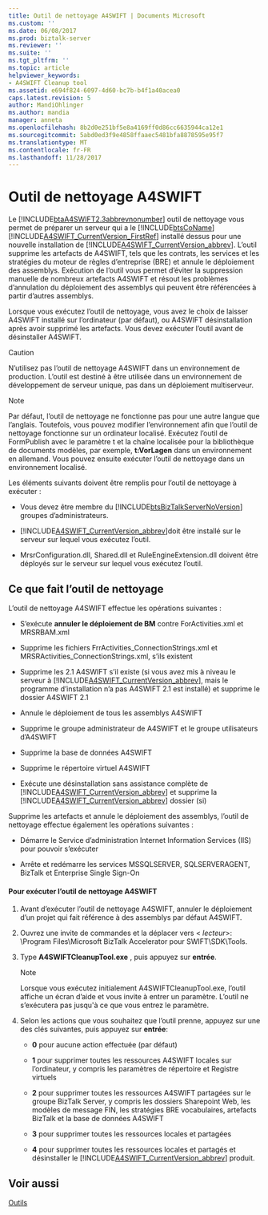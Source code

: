 ```yaml
---
title: Outil de nettoyage A4SWIFT | Documents Microsoft
ms.custom: ''
ms.date: 06/08/2017
ms.prod: biztalk-server
ms.reviewer: ''
ms.suite: ''
ms.tgt_pltfrm: ''
ms.topic: article
helpviewer_keywords:
- A4SWIFT Cleanup tool
ms.assetid: e694f824-6097-4d60-bc7b-b4f1a40acea0
caps.latest.revision: 5
author: MandiOhlinger
ms.author: mandia
manager: anneta
ms.openlocfilehash: 8b2d0e251bf5e8a4169ff0d86cc6635944ca12e1
ms.sourcegitcommit: 5abd0ed3f9e4858ffaaec5481bfa8878595e95f7
ms.translationtype: MT
ms.contentlocale: fr-FR
ms.lasthandoff: 11/28/2017
---
```

# <a name="a4swift-cleanup-tool"></a>Outil de nettoyage A4SWIFT
Le [!INCLUDE[btaA4SWIFT2.3abbrevnonumber](../../includes/btaa4swift2-3abbrevnonumber-md.md)] outil de nettoyage vous permet de préparer un serveur qui a le [!INCLUDE[btsCoName](../../includes/btsconame-md.md)] [!INCLUDE[A4SWIFT_CurrentVersion_FirstRef](../../includes/a4swift-currentversion-firstref-md.md)] installé dessus pour une nouvelle installation de [!INCLUDE[A4SWIFT_CurrentVersion_abbrev](../../includes/a4swift-currentversion-abbrev-md.md)]. L’outil supprime les artefacts de A4SWIFT, tels que les contrats, les services et les stratégies du moteur de règles d’entreprise (BRE) et annule le déploiement des assemblys. Exécution de l’outil vous permet d’éviter la suppression manuelle de nombreux artefacts A4SWIFT et résout les problèmes d’annulation du déploiement des assemblys qui peuvent être référencées à partir d’autres assemblys.  
  
 Lorsque vous exécutez l’outil de nettoyage, vous avez le choix de laisser A4SWIFT installé sur l’ordinateur (par défaut), ou A4SWIFT désinstallation après avoir supprimé les artefacts. Vous devez exécuter l’outil avant de désinstaller A4SWIFT.  
  
> [!CAUTION]
>  N’utilisez pas l’outil de nettoyage A4SWIFT dans un environnement de production. L’outil est destiné à être utilisée dans un environnement de développement de serveur unique, pas dans un déploiement multiserveur.  
  
> [!NOTE]
>  Par défaut, l’outil de nettoyage ne fonctionne pas pour une autre langue que l’anglais. Toutefois, vous pouvez modifier l’environnement afin que l’outil de nettoyage fonctionne sur un ordinateur localisé. Exécutez l’outil de FormPublish avec le paramètre t et la chaîne localisée pour la bibliothèque de documents modèles, par exemple, **t:VorLagen** dans un environnement en allemand. Vous pouvez ensuite exécuter l’outil de nettoyage dans un environnement localisé.  
  
 Les éléments suivants doivent être remplis pour l’outil de nettoyage à exécuter :  
  
-   Vous devez être membre du [!INCLUDE[btsBizTalkServerNoVersion](../../includes/btsbiztalkservernoversion-md.md)] groupes d’administrateurs.  
  
-   [!INCLUDE[A4SWIFT_CurrentVersion_abbrev](../../includes/a4swift-currentversion-abbrev-md.md)]doit être installé sur le serveur sur lequel vous exécutez l’outil.  
  
-   MrsrConfiguration.dll, Shared.dll et RuleEngineExtension.dll doivent être déployés sur le serveur sur lequel vous exécutez l’outil.  
  
## <a name="what-the-cleanup-tool-does"></a>Ce que fait l’outil de nettoyage  
 L’outil de nettoyage A4SWIFT effectue les opérations suivantes :  
  
-   S’exécute **annuler le déploiement de BM** contre ForActivities.xml et MRSRBAM.xml  
  
-   Supprime les fichiers FrrActivities_ConnectionStrings.xml et MRSRActivities_ConnectionStrings.xml, s’ils existent  
  
-   Supprime les 2.1 A4SWIFT s’il existe (si vous avez mis à niveau le serveur à [!INCLUDE[A4SWIFT_CurrentVersion_abbrev](../../includes/a4swift-currentversion-abbrev-md.md)], mais le programme d’installation n’a pas A4SWIFT 2.1 est installé) et supprime le dossier A4SWIFT 2.1  
  
-   Annule le déploiement de tous les assemblys A4SWIFT  
  
-   Supprime le groupe administrateur de A4SWIFT et le groupe utilisateurs d’A4SWIFT  
  
-   Supprime la base de données A4SWIFT  
  
-   Supprime le répertoire virtuel A4SWIFT  
  
-   Exécute une désinstallation sans assistance complète de [!INCLUDE[A4SWIFT_CurrentVersion_abbrev](../../includes/a4swift-currentversion-abbrev-md.md)] et supprime la [!INCLUDE[A4SWIFT_CurrentVersion_abbrev](../../includes/a4swift-currentversion-abbrev-md.md)] dossier (si)  
  
 Supprime les artefacts et annule le déploiement des assemblys, l’outil de nettoyage effectue également les opérations suivantes :  
  
-   Démarre le Service d’administration Internet Information Services (IIS) pour pouvoir s’exécuter  
  
-   Arrête et redémarre les services MSSQLSERVER, SQLSERVERAGENT, BizTalk et Enterprise Single Sign-On  
  
#### <a name="to-run-the-a4swift-cleanup-tool"></a>Pour exécuter l’outil de nettoyage A4SWIFT  
  
1.  Avant d’exécuter l’outil de nettoyage A4SWIFT, annuler le déploiement d’un projet qui fait référence à des assemblys par défaut A4SWIFT.  
  
2.  Ouvrez une invite de commandes et la déplacer vers \< *lecteur*\>: \Program Files\Microsoft BizTalk Accelerator pour SWIFT\SDK\Tools.  
  
3.  Type **A4SWIFTCleanupTool.exe** , puis appuyez sur **entrée**.  
  
    > [!NOTE]
    >  Lorsque vous exécutez initialement A4SWIFTCleanupTool.exe, l’outil affiche un écran d’aide et vous invite à entrer un paramètre. L’outil ne s’exécutera pas jusqu'à ce que vous entrez le paramètre.  
  
4.  Selon les actions que vous souhaitez que l’outil prenne, appuyez sur une des clés suivantes, puis appuyez sur **entrée**:  
  
    -   **0** pour aucune action effectuée (par défaut)  
  
    -   **1** pour supprimer toutes les ressources A4SWIFT locales sur l’ordinateur, y compris les paramètres de répertoire et Registre virtuels  
  
    -   **2** pour supprimer toutes les ressources A4SWIFT partagées sur le groupe BizTalk Server, y compris les dossiers Sharepoint Web, les modèles de message FIN, les stratégies BRE vocabulaires, artefacts BizTalk et la base de données A4SWIFT  
  
    -   **3** pour supprimer toutes les ressources locales et partagées  
  
    -   **4** pour supprimer toutes les ressources locales et partagés et désinstaller le [!INCLUDE[A4SWIFT_CurrentVersion_abbrev](../../includes/a4swift-currentversion-abbrev-md.md)] produit.  
  
## <a name="see-also"></a>Voir aussi  
 [Outils](../../adapters-and-accelerators/accelerator-swift/tools.md)